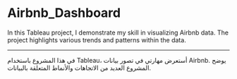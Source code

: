 # Airbnb_Dashboard
In this Tableau project, I demonstrate my skill in visualizing Airbnb data. The project highlights various trends and patterns within the data.

---

في هذا المشروع باستخدام Tableau، أستعرض مهارتي في تصور بيانات Airbnb. يوضح المشروع العديد من الاتجاهات والأنماط المتعلقة بالبيانات.

